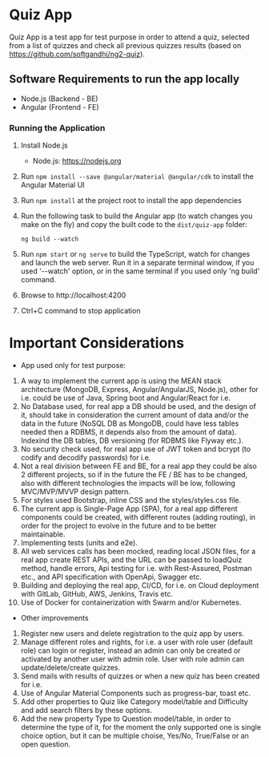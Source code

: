 # Quiz App

Quiz App is a test app for test purpose in order to attend a quiz, selected from a list of quizzes and check all 
previous quizzes results (based on https://github.com/softgandhi/ng2-quiz).

## Software Requirements to run the app locally

* Node.js (Backend - BE)
* Angular (Frontend - FE)

### Running the Application

1. Install Node.js

    * Node.js: https://nodejs.org
  
1. Run `npm install --save @angular/material @angular/cdk` to install the Angular Material UI

1. Run `npm install` at the project root to install the app dependencies

1. Run the following task to build the Angular app (to watch changes you make on the fly) and copy the built code to the `dist/quiz-app` folder: 

    `ng build --watch`

1. Run `npm start` or `ng serve` to build the TypeScript, watch for changes and launch the web server. 
   Run it in a separate terminal window, if you used '--watch' option, or in the same terminal if you used only 'ng build' command.

1. Browse to http://localhost:4200

1. Ctrl+C command to stop application


# Important Considerations

* App used only for test purpose:
1. A way to implement the current app is using the MEAN stack architecture (MongoDB, Express, Angular/AngularJS, Node.js),
other for i.e. could be use of Java, Spring boot and Angular/React for i.e.
1. No Database used, for real app a DB should be used, and the design of it, should take in consideration the current 
amount of data and/or the data in the future (NoSQL DB as MongoDB, could have less tables needed then a RDBMS, it depends
also from the amount of data). Indexind the DB tables, DB versioning (for RDBMS like Flyway etc.).
1. No security check used, for real app use of JWT token and bcrypt (to codify and decodify passwords) for i.e.
1. Not a real division between FE and BE, for a real app they could be also 2 different projects, so if in the future the FE / BE 
has to be changed, also with different technologies the impacts will be low, following MVC/MVP/MVVP design pattern.
1. For styles used Bootstrap, inline CSS and the styles/styles.css file. 
1. The current app is Single-Page App (SPA), for a real app different components could be created, with different routes 
(adding routing), in order for the project to evolve in the future and to be better maintainable.
1. Implementing tests (units and e2e).
1. All web services calls has been mocked, reading local JSON files, for a real app create REST APIs, and the URL 
can be passed to loadQuiz method, handle errors, Api testing for i.e. with Rest-Assured, Postman etc., 
and API specification with OpenApi, Swagger etc.
1. Building and deploying the real app, CI/CD, for i.e. on Cloud deployment with GitLab, GitHub, AWS, Jenkins, Travis etc.
1. Use of Docker for containerization with Swarm and/or Kubernetes.

* Other improvements
1. Register new users and delete registration to the quiz app by users.
1. Manage different roles and rights, for i.e. a user with role user (default role) can login or register, 
instead an admin can only be created or activated by another user with admin role.
User with role admin can update/delete/create quizzes.
1. Send mails with results of quizzes or when a new quiz has been created for i.e.
1. Use of Angular Material Components such as progress-bar, toast etc.
1. Add other properties to Quiz like Category model/table and Difficulty and add search filters by these options.
1. Add the new property Type to Question model/table, in order to determine the type of it, for the moment the only 
supported one is single choice option, but it can be multiple choise, Yes/No, True/False or an open question.



